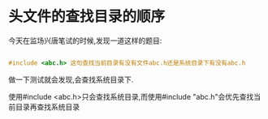 # 头文件的查找目录的顺序 #

今天在监场兴唐笔试的时候,发现一道这样的题目:

```c

#include <abc.h> 这句查找当前目录有没有文件abc.h还是系统目录下有没有abc.h

```
做一下测试就会发现,会查找系统目录下.

使用#include <abc.h>只会查找系统目录,而使用#include "abc.h"会优先查找当前目录再查找系统目录 
